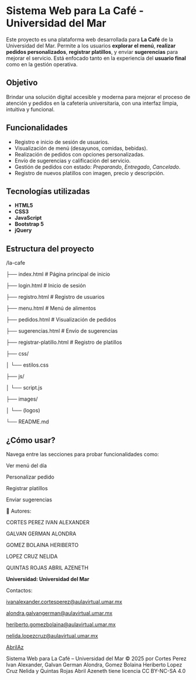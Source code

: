 # Sistema Web para La Café - Universidad del Mar

Este proyecto es una plataforma web desarrollada para **La Café** de la Universidad del Mar. 
Permite a los usuarios **explorar el menú**, **realizar pedidos personalizados**, **registrar platillos**, y enviar **sugerencias** para mejorar el servicio. 
Está enfocado tanto en la experiencia del **usuario final** como en la gestión operativa.

## Objetivo

Brindar una solución digital accesible y moderna para mejorar el proceso de atención y pedidos en la cafetería universitaria, con una interfaz limpia, intuitiva y funcional.

## Funcionalidades

- Registro e inicio de sesión de usuarios.
- Visualización de menú (desayunos, comidas, bebidas).
- Realización de pedidos con opciones personalizadas.
- Envío de sugerencias y calificación del servicio.
- Gestión de pedidos con estado: *Preparando*, *Entregado*, *Cancelado*.
- Registro de nuevos platillos con imagen, precio y descripción.

## Tecnologías utilizadas

- **HTML5**
- **CSS3**
- **JavaScript**
- **Bootstrap 5**
- **jQuery**

##  Estructura del proyecto

/la-cafe

├── index.html # Página principal de inicio

├── login.html # Inicio de sesión

├── registro.html # Registro de usuarios

├── menu.html # Menú de alimentos

├── pedidos.html # Visualización de pedidos

├── sugerencias.html # Envío de sugerencias

├── registrar-platillo.html # Registro de platillos

├── css/

│ └── estilos.css

├── js/

│ └── script.js

├── images/

│ └── (logos)

└── README.md


## ¿Cómo usar?

Navega entre las secciones para probar funcionalidades como:

Ver menú del día

Personalizar pedido

Registrar platillos

Enviar sugerencias

👤 Autores: 

CORTES PEREZ IVAN ALEXANDER

GALVAN GERMAN ALONDRA

GOMEZ BOLAINA HERIBERTO

LOPEZ CRUZ NELIDA

QUINTAS ROJAS ABRIL AZENETH

**Universidad: Universidad del Mar**

Contactos:

ivanalexander.cortesperez@aulavirtual.umar.mx

alondra.galvangerman@aulavirtual.umar.mx

heriberto.gomezbolaina@aulavirtual.umar.mx

nelida.lopezcruz@aulavirtual.umar.mx

[AbrilAz](https://github.com/AbrilAz)



Sistema Web para La Café – Universidad del Mar © 2025 por Cortes Perez Ivan Alexander, Galvan German Alondra, Gomez Bolaina Heriberto Lopez Cruz Nelida y Quintas Rojas Abril Azeneth tiene licencia CC BY-NC-SA 4.0

